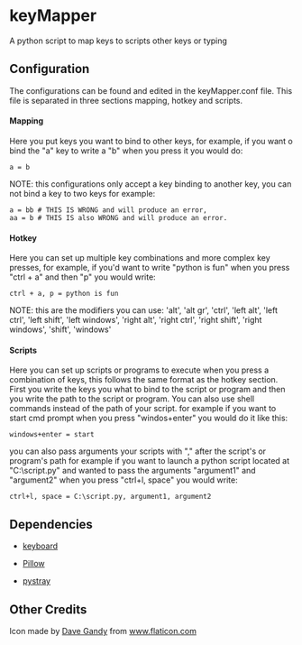 # keyMapper
A python script to map keys to scripts other keys or typing

## Configuration
The configurations can be found and edited in the keyMapper.conf file.
This file is separated in three sections mapping, hotkey and scripts.

#### Mapping
Here you put keys you want to bind to other keys, for example, if you want o bind the "a" key to write a "b"
when you press it you would do:
```
a = b
```
NOTE: this configurations only accept a key binding to another key, you can not bind a key to two keys for example:
```
a = bb # THIS IS WRONG and will produce an error,
aa = b # THIS IS also WRONG and will produce an error.
```

#### Hotkey
Here you can set up multiple key combinations and more complex key presses, for example, if you'd want to write "python is fun"
when you press "ctrl + a" and then "p" you would write:
```
ctrl + a, p = python is fun
```
NOTE: this are the modifiers you can use:
'alt', 'alt gr', 'ctrl', 'left alt', 'left ctrl', 'left shift', 'left windows', 'right alt', 'right ctrl', 'right shift', 'right windows', 'shift', 'windows'

#### Scripts
Here you can set up scripts or programs to execute when you press a combination of keys, this follows the same format as the hotkey section.
First you write the keys you what to bind to the script or program and then you write the path to the script or program.
You can also use shell commands instead of the path of your script.
for example if you want to start cmd prompt when you press "windos+enter" you would do it like this:
```
windows+enter = start
```
you can also pass arguments your scripts with "," after the script's or program's path
for example if you want to launch a python script located at "C:\script.py" and wanted to pass the arguments "argument1" and "argument2" when
you press "ctrl+l, space" you would write:
```
ctrl+l, space = C:\script.py, argument1, argument2
```

## Dependencies

 - [keyboard](https://github.com/boppreh/keyboard)

 - [Pillow](https://github.com/python-pillow/Pillow)

 - [pystray](https://github.com/moses-palmer/pystray)

## Other Credits
Icon made by [Dave Gandy](https://www.flaticon.com/authors/dave-gandy) from www.flaticon.com
